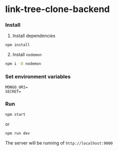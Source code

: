 # link-tree-clone-backend

### Install

1. Install dependencies

```bash
npm install
```

2. Install `nodemon`

```bash
npm i -D nodemon
```

### Set environment variables

```env
MONGO_URI=
SECRET=
```

### Run

```bash
npm start
```

or

```bash
npm run dev
```

The server will be running of `http://localhost:9000`
